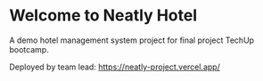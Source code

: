 # Welcome to Neatly Hotel

A demo hotel management system project for final project TechUp bootcamp.

Deployed by team lead: https://neatly-project.vercel.app/
